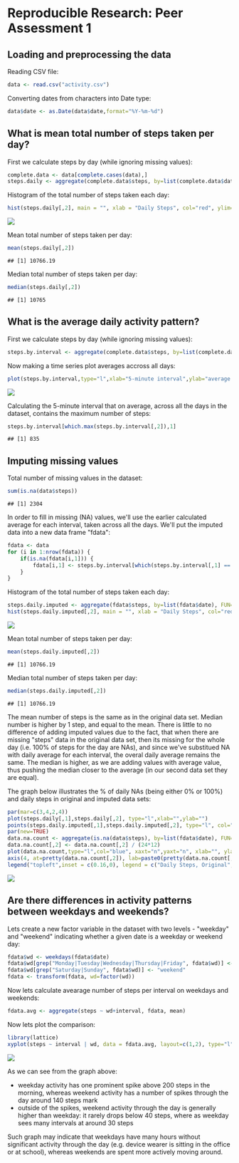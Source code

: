 # Reproducible Research: Peer Assessment 1


## Loading and preprocessing the data

Reading CSV file:

```r
data <- read.csv("activity.csv")
```
Converting dates from characters into Date type:

```r
data$date <- as.Date(data$date,format="%Y-%m-%d")
```

## What is mean total number of steps taken per day?

First we calculate steps by day (while ignoring missing values):

```r
complete.data <- data[complete.cases(data),]
steps.daily <- aggregate(complete.data$steps, by=list(complete.data$date), FUN=sum)
```

Histogram of the total number of steps taken each day:

```r
hist(steps.daily[,2], main = "", xlab = "Daily Steps", col="red", ylim=c(0,30))
```

![](PA1_template_files/figure-html/unnamed-chunk-4-1.png) 

Mean total number of steps taken per day:

```r
mean(steps.daily[,2])
```

```
## [1] 10766.19
```

Median total number of steps taken per day:

```r
median(steps.daily[,2])
```

```
## [1] 10765
```

## What is the average daily activity pattern?

First we calculate steps by day (while ignoring missing values):

```r
steps.by.interval <- aggregate(complete.data$steps, by=list(complete.data$interval), FUN=mean)
```
Now making a time series plot averages accross all days:

```r
plot(steps.by.interval,type="l",xlab="5-minute interval",ylab="average number of steps taken", col="blue")
```

![](PA1_template_files/figure-html/unnamed-chunk-8-1.png) 

Calculating the 5-minute interval that on average, across all the days in the dataset, contains the maximum number of steps:

```r
steps.by.interval[which.max(steps.by.interval[,2]),1]
```

```
## [1] 835
```

## Imputing missing values

Total number of missing values in the dataset:


```r
sum(is.na(data$steps))
```

```
## [1] 2304
```

In order to fill in missing (NA) values, we'll use the earlier calculated average for each interval, taken across all the days. We'll put the imputed data into a new data frame "fdata":


```r
fdata <- data
for (i in 1:nrow(fdata)) {
    if(is.na(fdata[i,1])) {
        fdata[i,1] <- steps.by.interval[which(steps.by.interval[,1] == fdata[i,3]),2]
    }
}
```
Histogram of the total number of steps taken each day:

```r
steps.daily.imputed <- aggregate(fdata$steps, by=list(fdata$date), FUN=sum)
hist(steps.daily.imputed[,2], main = "", xlab = "Daily Steps", col="red")
```

![](PA1_template_files/figure-html/unnamed-chunk-12-1.png) 

Mean total number of steps taken per day:

```r
mean(steps.daily.imputed[,2])
```

```
## [1] 10766.19
```

Median total number of steps taken per day:

```r
median(steps.daily.imputed[,2])
```

```
## [1] 10766.19
```

The mean number of steps is the same as in the original data set. Median number is higher by 1 step, and equal to the mean. There is little to no difference of adding imputed values due to the fact, that when there are missing "steps" data in the original data set, then its missing for the whole day (i.e. 100% of steps for the day are NAs), and since we've substitued NA with daily average for each interval, the overal daily average remains the same. The median is higher, as we are adding values with average value, thus pushing the median closer to the average (in our second data set they are equal). 

The graph below illustrates the % of daily NAs (being either 0% or 100%) and daily steps in original and imputed data sets:


```r
par(mar=c(3,4,2,4))
plot(steps.daily[,1],steps.daily[,2], type="l",xlab="",ylab="")
points(steps.daily.imputed[,1],steps.daily.imputed[,2], type="l", col="red")
par(new=TRUE)
data.na.count <- aggregate(is.na(data$steps), by=list(fdata$date), FUN=sum)
data.na.count[,2] <- data.na.count[,2] / (24*12)
plot(data.na.count,type="l",col="blue", xaxt="n",yaxt="n", xlab="", ylab="")
axis(4, at=pretty(data.na.count[,2]), lab=paste0(pretty(data.na.count[,2])*100,"%"), las=TRUE)
legend("topleft",inset = c(0.16,0), legend = c("Daily Steps, Original","Daily Steps, Imputed","% of NA, Original") ,lty=1, col=c("black","red","blue"),cex=0.8)
```

![](PA1_template_files/figure-html/unnamed-chunk-15-1.png) 


## Are there differences in activity patterns between weekdays and weekends?

Lets create a new factor variable in the dataset with two levels - "weekday" and "weekend" indicating whether a given date is a weekday or weekend day:


```r
fdata$wd <- weekdays(fdata$date)
fdata$wd[grep("Monday|Tuesday|Wednesday|Thursday|Friday", fdata$wd)] <- "weekday"
fdata$wd[grep("Saturday|Sunday", fdata$wd)] <- "weekend"
fdata <- transform(fdata, wd=factor(wd))
```
Now lets calculate avearage number of steps per interval on weekdays and weekends:

```r
fdata.avg <- aggregate(steps ~ wd+interval, fdata, mean)
```
Now lets plot the comparison:

```r
library(lattice)
xyplot(steps ~ interval | wd, data = fdata.avg, layout=c(1,2), type="l", ylab="Number of steps", xlab="Interval")
```

![](PA1_template_files/figure-html/unnamed-chunk-18-1.png) 

As we can see from the graph above:  

* weekday activity has one prominent spike above 200 steps in the morning, whereas weekend activity has a number of spikes through the day around 140 steps mark
* outside of the spikes, weekend activity through the day is generally higher than weekday: it rarely drops below 40 steps, where as weekday sees many intervals at around 30 steps  

Such graph may indicate that weekdays have many hours without significant activity through the day (e.g. device wearer is sitting in the office or at school), whereas weekends are spent more actively moving around. 
